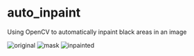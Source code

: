 # auto_inpaint
Using OpenCV to automatically inpaint black areas in an image

![original](https://i.imgur.com/wu9Gbek.jpg "Original")
![mask](https://i.imgur.com/0eTCuJP.jpg "Mask")
![inpainted](https://i.imgur.com/fHKnmbz.jpg "Inpainted")
